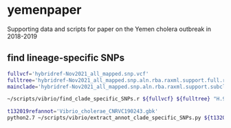 # yemenpaper
Supporting data and scripts for paper on the Yemen cholera outbreak in 2018-2019

## find lineage-specific SNPs 
```sh
fullvcf='hybridref-Nov2021_all_mapped.snp.vcf'
fulltree='hybridref-Nov2021_all_mapped.snp.aln.rba.raxml.support.full.rooted.H9hsisterH9guniteH9c'
mainclade='hybridref-Nov2021_all_mapped.snp.aln.rba.raxml.support.subcladeH9.rooted.monoH9gmonoH9c'

~/scripts/vibrio/find_clade_specific_SNPs.r ${fullvcf} ${fulltree} "H.9=${mainclade},H.9.Yemen=${mainclade}.cladeH.9.efgh" "H.9.Yemen=${mainclade}.cladeH.9.efgh,H.9.gh=${mainclade}.cladeH.9.gh" "H.9.gh=${mainclade}.cladeH.9.gh,H.9.g=${mainclade}.cladeH.9.g" "H.9.gh=${mainclade}.cladeH.9.gh,H.9.h=${mainclade}.cladeH.9.h" 

t132019refannot='Vibrio_cholerae_CNRVC190243.gbk'
python2.7 ~/scripts/vibrio/extract_annot_clade_specific_SNPs.py ${t132019refannot} ${fullvcf}
```
